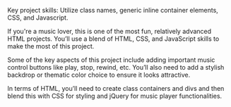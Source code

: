 Key project skills: Utilize class names, generic inline container elements, CSS, and Javascript.

If you're a music lover, this is one of the most fun, relatively advanced HTML projects. You’ll use a blend of HTML, CSS, and JavaScript skills to make the most of this project.

Some of the key aspects of this project include adding important music control buttons like play, stop, rewind, etc. You’ll also need to add a stylish backdrop or thematic color choice to ensure it looks attractive.

In terms of HTML, you’ll need to create class containers and divs and then blend this with CSS for styling and jQuery for music player functionalities.